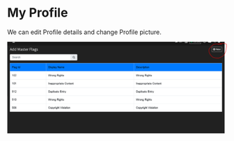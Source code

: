 # My Profile

We can edit Profile details and change Profile picture.

![](../.gitbook/assets/image%20%28240%29.png)

